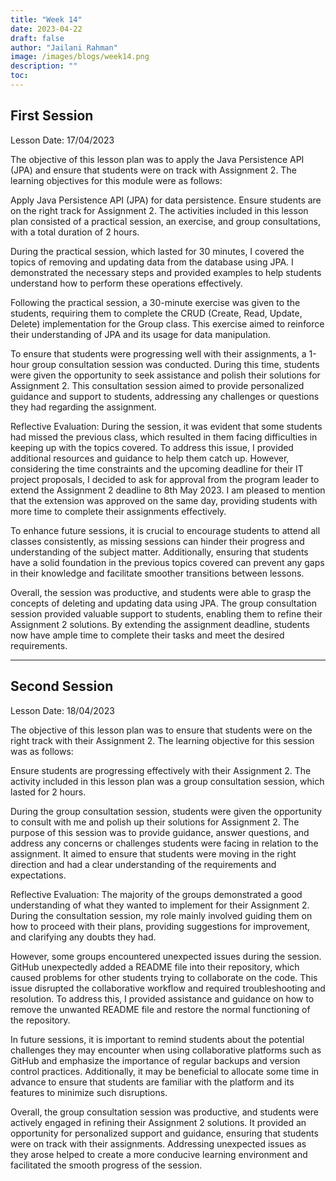```yaml
---
title: "Week 14"
date: 2023-04-22
draft: false
author: "Jailani Rahman"
image: /images/blogs/week14.png
description: ""
toc:
---
```


## First Session

Lesson Date: 17/04/2023

The objective of this lesson plan was to apply the Java Persistence API (JPA) and ensure that students were on track with Assignment 2. The learning objectives for this module were as follows:

Apply Java Persistence API (JPA) for data persistence.
Ensure students are on the right track for Assignment 2.
The activities included in this lesson plan consisted of a practical session, an exercise, and group consultations, with a total duration of 2 hours.

During the practical session, which lasted for 30 minutes, I covered the topics of removing and updating data from the database using JPA. I demonstrated the necessary steps and provided examples to help students understand how to perform these operations effectively.

Following the practical session, a 30-minute exercise was given to the students, requiring them to complete the CRUD (Create, Read, Update, Delete) implementation for the Group class. This exercise aimed to reinforce their understanding of JPA and its usage for data manipulation.

To ensure that students were progressing well with their assignments, a 1-hour group consultation session was conducted. During this time, students were given the opportunity to seek assistance and polish their solutions for Assignment 2. This consultation session aimed to provide personalized guidance and support to students, addressing any challenges or questions they had regarding the assignment.

Reflective Evaluation:
During the session, it was evident that some students had missed the previous class, which resulted in them facing difficulties in keeping up with the topics covered. To address this issue, I provided additional resources and guidance to help them catch up. However, considering the time constraints and the upcoming deadline for their IT project proposals, I decided to ask for approval from the program leader to extend the Assignment 2 deadline to 8th May 2023. I am pleased to mention that the extension was approved on the same day, providing students with more time to complete their assignments effectively.

To enhance future sessions, it is crucial to encourage students to attend all classes consistently, as missing sessions can hinder their progress and understanding of the subject matter. Additionally, ensuring that students have a solid foundation in the previous topics covered can prevent any gaps in their knowledge and facilitate smoother transitions between lessons.

Overall, the session was productive, and students were able to grasp the concepts of deleting and updating data using JPA. The group consultation session provided valuable support to students, enabling them to refine their Assignment 2 solutions. By extending the assignment deadline, students now have ample time to complete their tasks and meet the desired requirements.

---

## Second Session

Lesson Date: 18/04/2023

The objective of this lesson plan was to ensure that students were on the right track with their Assignment 2. The learning objective for this session was as follows:

Ensure students are progressing effectively with their Assignment 2.
The activity included in this lesson plan was a group consultation session, which lasted for 2 hours.

During the group consultation session, students were given the opportunity to consult with me and polish up their solutions for Assignment 2. The purpose of this session was to provide guidance, answer questions, and address any concerns or challenges students were facing in relation to the assignment. It aimed to ensure that students were moving in the right direction and had a clear understanding of the requirements and expectations.

Reflective Evaluation:
The majority of the groups demonstrated a good understanding of what they wanted to implement for their Assignment 2. During the consultation session, my role mainly involved guiding them on how to proceed with their plans, providing suggestions for improvement, and clarifying any doubts they had.

However, some groups encountered unexpected issues during the session. GitHub unexpectedly added a README file into their repository, which caused problems for other students trying to collaborate on the code. This issue disrupted the collaborative workflow and required troubleshooting and resolution. To address this, I provided assistance and guidance on how to remove the unwanted README file and restore the normal functioning of the repository.

In future sessions, it is important to remind students about the potential challenges they may encounter when using collaborative platforms such as GitHub and emphasize the importance of regular backups and version control practices. Additionally, it may be beneficial to allocate some time in advance to ensure that students are familiar with the platform and its features to minimize such disruptions.

Overall, the group consultation session was productive, and students were actively engaged in refining their Assignment 2 solutions. It provided an opportunity for personalized support and guidance, ensuring that students were on track with their assignments. Addressing unexpected issues as they arose helped to create a more conducive learning environment and facilitated the smooth progress of the session.
